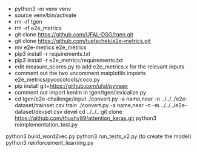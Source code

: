 - python3 -m venv venv
- source venv/bin/activate
- rm -rf tgen
- rm -rf e2e_metrics
- git clone https://github.com/UFAL-DSG/tgen.git 
- git clone https://github.com/tuetschek/e2e-metrics.git
- mv e2e-metrics e2e_metrics
- pip3 install -r requirements.txt
- pip3 install -r e2e_metrics/requirements.txt
- edit measure_scores.py to add e2e_metrics.x for the relevant inputs
- comment out the two uncomment matplotlib imports  e2e_metrics/pycocotools/coco.py
- pip install git+https://github.com/ufal/pytreex
- comment out import kenlm in tgen/tgen/lexicalize.py
- cd tgen/e2e-challenge/input
./convert.py -a name,near -n ../../../e2e-dataset/trainset.csv train
./convert.py -a name,near -n -m ../../../e2e-dataset/devset.csv devel
 cd ../../.. 
 git clone https://github.com/thushv89/attention_keras.git
 python3 reimplementation_test.py
 
 
 python3 build_word2vec.py 
 python3 run_tests_v2.py (to create the model)
 python3 reinforcement_learning.py
 
